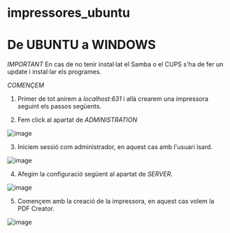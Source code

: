 # impressores_ubuntu

# De UBUNTU a WINDOWS

*IMPORTANT* En cas de no tenir instal·lat el Samba o el CUPS s'ha de fer un update i instal·lar els programes.

*COMENÇEM*

1. Primer de tot anirem a *localhost:631* i allà crearem una impressora seguint els passos següents.

2. Fem click al apartat de *ADMINISTRATION*

![image](https://github.com/user-attachments/assets/35ef9de1-637e-4103-be30-80c0c7304029)

3. Iniciem sessió com administrador, en aquest cas amb l'usuari isard.

![image](https://github.com/user-attachments/assets/b8f94fad-0797-4676-862d-a04c960a3963)

4. Afegim la configuració següent al apartat de *SERVER*.

![image](https://github.com/user-attachments/assets/7c3786bf-2855-4da2-a485-0f0e094ea20c)

5. Començem amb la creació de la impressora, en aquest cas volem la PDF Creator.

![image](https://github.com/user-attachments/assets/37ef5090-9913-4d1d-8bdb-d4c22cba0db7)
